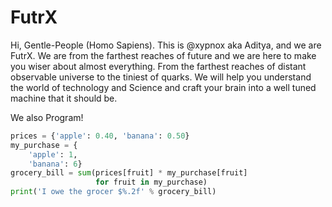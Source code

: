 # FutrX
Hi, Gentle-People (Homo Sapiens). This is @xypnox aka Aditya, and we are FutrX. We are from the farthest reaches of future and we are here to make you wiser about almost everything. From the farthest reaches of distant observable universe to the tiniest of quarks. We will help you understand the world of technology and Science and craft your brain into a well tuned machine that it should be.

We also Program!

```python
prices = {'apple': 0.40, 'banana': 0.50}
my_purchase = {
    'apple': 1,
    'banana': 6}
grocery_bill = sum(prices[fruit] * my_purchase[fruit]
                   for fruit in my_purchase)
print('I owe the grocer $%.2f' % grocery_bill)
```
